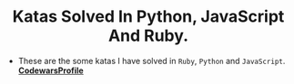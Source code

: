 <h1 align='center'>
  Katas Solved In Python, JavaScript And Ruby.
</h1>

- These are the some katas I have solved in ``Ruby``, ``Python`` and ``JavaScript``.
**[CodewarsProfile](https://www.codewars.com/users/SarpongAbasimi)**
